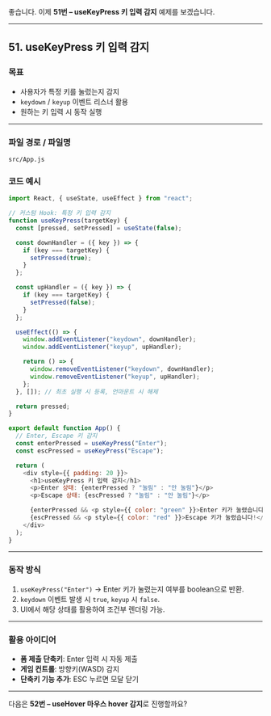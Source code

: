 좋습니다. 이제 **51번 – useKeyPress 키 입력 감지** 예제를 보겠습니다.

---

## 51. useKeyPress 키 입력 감지

### 목표

* 사용자가 특정 키를 눌렀는지 감지
* `keydown` / `keyup` 이벤트 리스너 활용
* 원하는 키 입력 시 동작 실행

---

### 파일 경로 / 파일명

```
src/App.js
```

### 코드 예시

```javascript
import React, { useState, useEffect } from "react";

// 커스텀 Hook: 특정 키 입력 감지
function useKeyPress(targetKey) {
  const [pressed, setPressed] = useState(false);

  const downHandler = ({ key }) => {
    if (key === targetKey) {
      setPressed(true);
    }
  };

  const upHandler = ({ key }) => {
    if (key === targetKey) {
      setPressed(false);
    }
  };

  useEffect(() => {
    window.addEventListener("keydown", downHandler);
    window.addEventListener("keyup", upHandler);

    return () => {
      window.removeEventListener("keydown", downHandler);
      window.removeEventListener("keyup", upHandler);
    };
  }, []); // 최초 실행 시 등록, 언마운트 시 해제

  return pressed;
}

export default function App() {
  // Enter, Escape 키 감지
  const enterPressed = useKeyPress("Enter");
  const escPressed = useKeyPress("Escape");

  return (
    <div style={{ padding: 20 }}>
      <h1>useKeyPress 키 입력 감지</h1>
      <p>Enter 상태: {enterPressed ? "눌림" : "안 눌림"}</p>
      <p>Escape 상태: {escPressed ? "눌림" : "안 눌림"}</p>

      {enterPressed && <p style={{ color: "green" }}>Enter 키가 눌렸습니다!</p>}
      {escPressed && <p style={{ color: "red" }}>Escape 키가 눌렸습니다!</p>}
    </div>
  );
}
```

---

### 동작 방식

1. `useKeyPress("Enter")` → Enter 키가 눌렸는지 여부를 boolean으로 반환.
2. `keydown` 이벤트 발생 시 `true`, `keyup` 시 `false`.
3. UI에서 해당 상태를 활용하여 조건부 렌더링 가능.

---

### 활용 아이디어

* **폼 제출 단축키**: Enter 입력 시 자동 제출
* **게임 컨트롤**: 방향키(WASD) 감지
* **단축키 기능 추가**: ESC 누르면 모달 닫기

---

다음은 **52번 – useHover 마우스 hover 감지**로 진행할까요?
